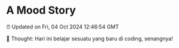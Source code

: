 # A Mood Story

⏰ Updated on Fri, 04 Oct 2024 12:46:54 GMT

💭 Thought: Hari ini belajar sesuatu yang baru di coding, senangnya!

